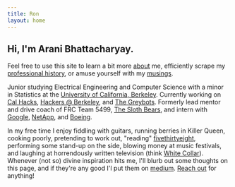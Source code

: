 ```yaml
---
title: Ron
layout: home
---
```


Hi, I'm Arani Bhattacharyay.
------

Feel free to use this site to learn a bit more [about](http://arani.io/about) me, efficiently scrape my [professional history](http://arani.io/cv), or amuse yourself with my [musings](http://arani.io/thoughts). 

Junior studying Electrical Engineering and Computer Science with a minor in Statistics at the [University of California, Berkeley](http://berkeley.edu). Currently working on [Cal Hacks](http://calhacks.io/), [Hackers @ Berkeley](http://hackersatberkeley.com/), and [The Greybots](http://harambabes.com/). Formerly lead mentor and drive coach of FRC Team 5499, [The Sloth Bears](http://bhsrobotics.org/), and intern with [Google](http://google.com), [NetApp](http://netapp.com), and [Boeing](http://boeing.com).

In my free time I enjoy fiddling with guitars, running berries in Killer Queen, cooking poorly, pretending to work out, "reading" [fivethirtyeight](http://fivethirtyeight.com/), performing some stand-up on the side, blowing money at music festivals, and laughing at horrendously written television (think [White Collar](http://www.imdb.com/title/tt1358522/)). Whenever (not so) divine inspiration hits me, I'll blurb out some thoughts on this page, and if they're any good I'l put them on [medium](https://medium.com/@aranibatta). [Reach out](mailto:aranibatta@berkeley.edu) for anything!